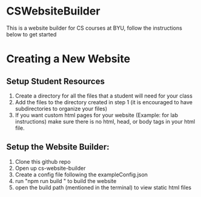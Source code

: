 # CSWebsiteBuilder
This is a website builder for CS courses at BYU, follow the instructions below to get started

# Creating a New Website
## Setup Student Resources
1. Create a directory for all the files that a student will need for your class
2. Add the files to the directory created in step 1 (it is encouraged to have subdirectories to organize your files)
2. If you want custom html pages for your website (Example: for lab instructions) make sure there is no html, head, or body tags in your html file.

## Setup the Website Builder:
1. Clone this github repo
2. Open up cs-website-builder
2. Create a config file following the exampleConfig.json
4. run "npm run build <config file path>" to build the website
5. open the build path (mentioned in the terminal) to view static html files

